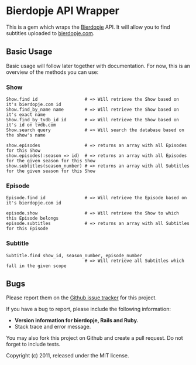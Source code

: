 # Bierdopje API Wrapper

This is a gem which wraps the [Bierdopje](http://www.bierdopje.com/) API. It will allow you to find subtitles uploaded to [bierdopje.com](http://www.bierdopje.com/).

## Basic Usage

Basic usage will follow later together with documentation. For now, this is an overview of the methods you can use:

### Show
    Show.find id                  # => Will retrieve the Show based on it's bierdopje.com id
    Show.find_by_name name        # => Will retrieve the Show based on it's exact name
    Show.find_by_tvdb_id id       # => Will retrieve the Show based on it's id on tvdb.com
    Show.search query             # => Will search the database based on the show's name

    show.episodes                 # => returns an array with all Episodes for this Show
    show.episodes(:season => id)  # => returns an array with all Episodes for the given season for this Show
    show.subtitles(season_number) # => returns an array with all Subtitles for the given season for this Show

### Episode

    Episode.find id               # => Will retrieve the Episode based on it's bierdopje.com id

    episode.show                  # => Will retrieve the Show to which this Episode belongs
    episode.subtitles             # => returns an array with all Subtitles for this Episode

### Subtitle

    Subtitle.find show_id, season_number, episode_number
                                  # => Will retrieve all Subtitles which fall in the given scope

## Bugs

Please report them on the [Github issue tracker](https://github.com/jeroenj/bierdopje/issues)
for this project.

If you have a bug to report, please include the following information:

* **Version information for bierdopje, Rails and Ruby.**
* Stack trace and error message.

You may also fork this project on Github and create a pull request.
Do not forget to include tests.

Copyright (c) 2011, released under the MIT license.
